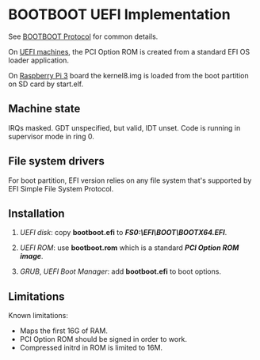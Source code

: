 BOOTBOOT UEFI Implementation
============================

See [BOOTBOOT Protocol](https://github.com/bztsrc/bootboot) for common details.

On [UEFI machines](http://www.uefi.org/), the PCI Option ROM is created from a standard EFI
OS loader application.

On [Raspberry Pi 3](https://www.raspberrypi.org/documentation/hardware/raspberrypi/bootmodes/sdcard.md) board the kernel8.img
is loaded from the boot partition on SD card by start.elf.

Machine state
-------------

IRQs masked. GDT unspecified, but valid, IDT unset. Code is running in supervisor mode in ring 0.

File system drivers
-------------------

For boot partition, EFI version relies on any file system that's supported by EFI Simple File System Protocol.

Installation
------------

1. *UEFI disk*: copy __bootboot.efi__ to **_FS0:\EFI\BOOT\BOOTX64.EFI_**.

2. *UEFI ROM*: use __bootboot.rom__ which is a standard **_PCI Option ROM image_**.

3. *GRUB*, *UEFI Boot Manager*: add __bootboot.efi__ to boot options.

Limitations
-----------

Known limitations:

 - Maps the first 16G of RAM.
 - PCI Option ROM should be signed in order to work.
 - Compressed initrd in ROM is limited to 16M.
